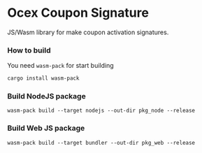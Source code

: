 # Ocex Coupon Signature
JS/Wasm library for make coupon activation signatures.

### How to build
You need `wasm-pack` for start building

``` bash
cargo install wasm-pack
```

### Build NodeJS package
```
wasm-pack build --target nodejs --out-dir pkg_node --release
```

### Build Web JS package

```
wasm-pack build --target bundler --out-dir pkg_web --release
```